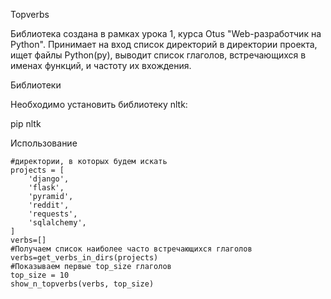 Topverbs

Библиотека создана в рамках урока 1, курса Otus "Web-разработчик на Python".
Принимает на вход список директорий в директории проекта, ищет файлы
Python(py), выводит список глаголов, встречающихся в именах функций,
и частоту их вхождения.


Библиотеки

Необходимо установить библиотеку nltk:

pip nltk

Использование

    #директории, в которых будем искать
    projects = [
        'django',
        'flask',
        'pyramid',
        'reddit',
        'requests',
        'sqlalchemy',
    ]
    verbs=[]
    #Получаем список наиболее часто встречающихся глаголов
    verbs=get_verbs_in_dirs(projects)
    #Показываем первые top_size глаголов
    top_size = 10
    show_n_topverbs(verbs, top_size)